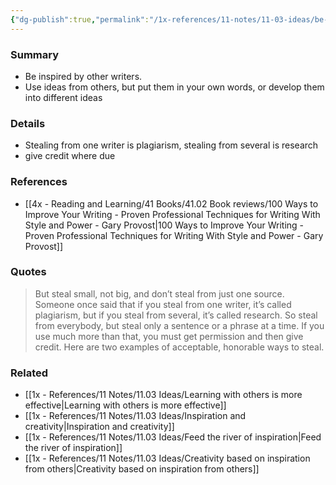 ```yaml
---
{"dg-publish":true,"permalink":"/1x-references/11-notes/11-03-ideas/be-inspired-by-other-writers/","title":"Be inspired by other writers","created":"2024-09-29T09:10:39.708+03:00","updated":"2024-09-29T10:45:33.871+03:00"}
---
```



### Summary
- Be inspired by other writers. 
- Use ideas from others, but put them in your own words, or develop them into different ideas

### Details
- Stealing from one writer is plagiarism, stealing from several is research
- give credit where due

### References
- [[4x - Reading and Learning/41 Books/41.02 Book reviews/100 Ways to Improve Your Writing - Proven Professional Techniques for Writing With Style and Power - Gary Provost\|100 Ways to Improve Your Writing - Proven Professional Techniques for Writing With Style and Power - Gary Provost]]

### Quotes
> But steal small, not big, and don’t steal from just one source. Someone once said that if you steal from one writer, it’s called plagiarism, but if you steal from several, it’s called research. So steal from everybody, but steal only a sentence or a phrase at a time. If you use much more than that, you must get permission and then give credit. Here are two examples of acceptable, honorable ways to steal.

### Related
- [[1x - References/11 Notes/11.03 Ideas/Learning with others is more effective\|Learning with others is more effective]]
- [[1x - References/11 Notes/11.03 Ideas/Inspiration and creativity\|Inspiration and creativity]]
- [[1x - References/11 Notes/11.03 Ideas/Feed the river of inspiration\|Feed the river of inspiration]]
- [[1x - References/11 Notes/11.03 Ideas/Creativity based on inspiration from others\|Creativity based on inspiration from others]]